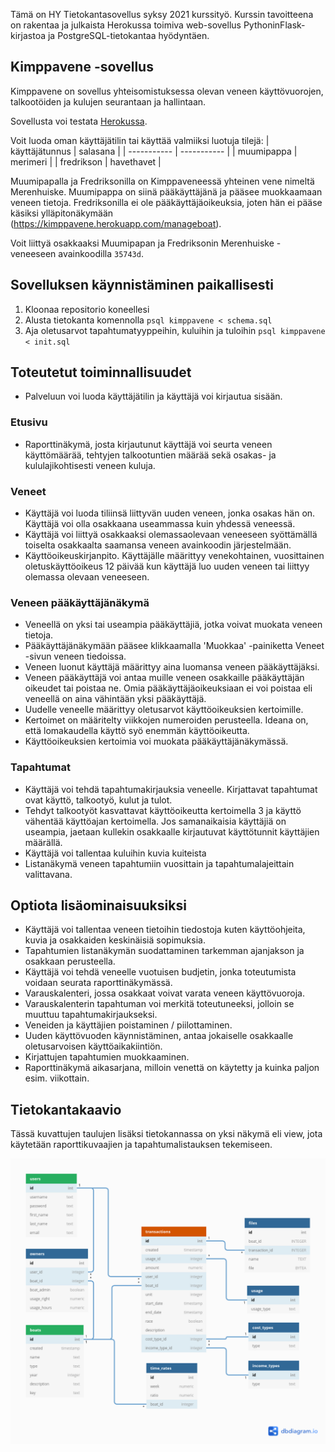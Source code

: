 Tämä on HY Tietokantasovellus syksy 2021 kurssityö. Kurssin tavoitteena on rakentaa ja julkaista Herokussa toimiva web-sovellus PythoninFlask-kirjastoa ja PostgreSQL-tietokantaa hyödyntäen.

## Kimppavene -sovellus
Kimppavene on sovellus yhteisomistuksessa olevan veneen käyttövuorojen, talkootöiden ja kulujen seurantaan ja hallintaan.

Sovellusta voi testata [Herokussa](https://kimppavene.herokuapp.com).

Voit luoda oman käyttäjätilin tai käyttää valmiiksi luotuja tilejä:
| käyttäjätunnus | salasana |
| ----------- | ----------- |
| muumipappa | merimeri |
| fredrikson | havethavet |

Muumipapalla ja Fredriksonilla on Kimppaveneessä yhteinen vene nimeltä Merenhuiske. Muumipappa on siinä pääkäyttäjänä ja pääsee muokkaamaan veneen tietoja. Fredriksonilla ei ole pääkäyttäjäoikeuksia, joten hän ei pääse käsiksi ylläpitonäkymään (https://kimppavene.herokuapp.com/manageboat).

Voit liittyä osakkaaksi Muumipapan ja Fredriksonin Merenhuiske -veneeseen avainkoodilla ```35743d```.

## Sovelluksen käynnistäminen paikallisesti
1. Kloonaa repositorio koneellesi
2. Alusta tietokanta komennolla ```psql kimppavene < schema.sql```
3. Aja oletusarvot tapahtumatyyppeihin, kuluihin ja tuloihin ```psql kimppavene < init.sql```

## Toteutetut toiminnallisuudet
- Palveluun voi luoda käyttäjätilin ja käyttäjä voi kirjautua sisään.

### Etusivu
- Raporttinäkymä, josta kirjautunut käyttäjä voi seurta veneen käyttömäärää, tehtyjen talkootuntien määrää sekä osakas- ja kululajikohtisesti veneen kuluja.

### Veneet
- Käyttäjä voi luoda tiliinsä liittyvän uuden veneen, jonka osakas hän on. Käyttäjä voi olla osakkaana useammassa kuin yhdessä veneessä.
- Käyttäjä voi liittyä osakkaaksi olemassaolevaan veneeseen syöttämällä toiselta osakkaalta saamansa veneen avainkoodin järjestelmään.
- Käyttöoikeuskirjanpito. Käyttäjälle määrittyy venekohtainen, vuosittainen oletuskäyttöoikeus 12 päivää kun käyttäjä luo uuden veneen tai liittyy olemassa olevaan veneeseen.

### Veneen pääkäyttäjänäkymä
- Veneellä on yksi tai useampia pääkäyttäjiä, jotka voivat muokata veneen tietoja.
- Pääkäyttäjänäkymään pääsee klikkaamalla 'Muokkaa' -painiketta Veneet -sivun veneen tiedoissa.
- Veneen luonut käyttäjä määrittyy aina luomansa veneen pääkäyttäjäksi.
- Veneen pääkäyttäjä voi antaa muille veneen osakkaille pääkäyttäjän oikeudet tai poistaa ne. Omia pääkäyttäjäoikeuksiaan ei voi poistaa eli veneellä on aina vähintään yksi pääkäyttäjä.
- Uudelle veneelle määrittyy oletusarvot käyttöoikeuksien kertoimille.
- Kertoimet on määritelty viikkojen numeroiden perusteella. Ideana on, että lomakaudella käyttö syö enemmän käyttöoikeutta.
- Käyttöoikeuksien kertoimia voi muokata pääkäyttäjänäkymässä.

### Tapahtumat
- Käyttäjä voi tehdä tapahtumakirjauksia veneelle. Kirjattavat
tapahtumat ovat käyttö, talkootyö, kulut ja tulot.
- Tehdyt talkootyöt kasvattavat käyttöoikeutta kertoimella 3 ja käyttö vähentää käyttöajan kertoimella. Jos samanaikaisia käyttäjiä on useampia, jaetaan kullekin osakkaalle kirjautuvat käyttötunnit käyttäjien määrällä.
- Käyttäjä voi tallentaa kuluihin kuvia kuiteista
- Listanäkymä veneen tapahtumiin vuosittain ja tapahtumalajeittain valittavana.

## Optiota lisäominaisuuksiksi
- Käyttäjä voi tallentaa veneen tietoihin tiedostoja kuten käyttöohjeita, kuvia ja osakkaiden keskinäisiä sopimuksia.
- Tapahtumien listanäkymän suodattaminen tarkemman ajanjakson ja osakkaan perusteella.
- Käyttäjä voi tehdä veneelle vuotuisen budjetin, jonka toteutumista voidaan seurata raporttinäkymässä.
- Varauskalenteri, jossa osakkaat voivat varata veneen käyttövuoroja.
- Varauskalenterin tapahtuman voi merkitä toteutuneeksi, jolloin se muuttuu tapahtumakirjaukseksi.
- Veneiden ja käyttäjien poistaminen / piilottaminen.
- Uuden käyttövuoden käynnistäminen, antaa jokaiselle osakkaalle oletusarvoisen käyttöaikakiintiön.
- Kirjattujen tapahtumien muokkaaminen.
- Raporttinäkymä aikasarjana, milloin venettä on käytetty ja kuinka paljon esim. viikottain.

## Tietokantakaavio
Tässä kuvattujen taulujen lisäksi tietokannassa on yksi näkymä eli view, jota käytetään raporttikuvaajien ja tapahtumalistauksen tekemiseen.

<img src='CoBoat.png'></img>
